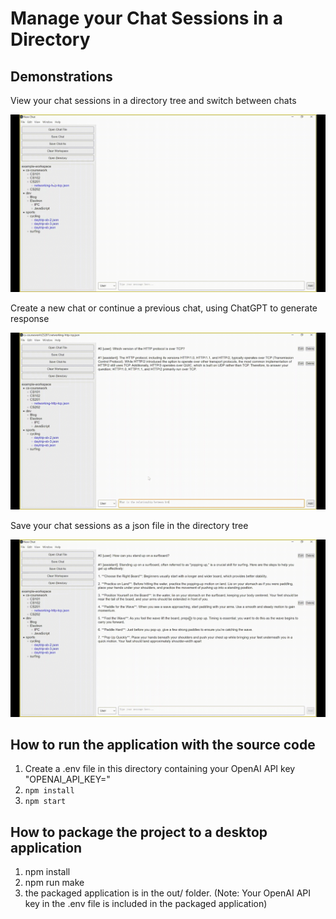 # Manage your Chat Sessions in a Directory

## Demonstrations

View your chat sessions in a directory tree and switch between chats

![img](demo-gifs/switch-files.gif)

Create a new chat or continue a previous chat, using ChatGPT to generate response

![img](demo-gifs/continue-chat.gif)

Save your chat sessions as a json file in the directory tree

![img](demo-gifs/save-as.gif)

## How to run the application with the source code

1. Create a .env file in this directory containing your OpenAI API key "OPENAI_API_KEY=<your-api-key>"
2. `npm install`
3. `npm start`

## How to package the project to a desktop application

1. npm install
2. npm run make
3. the packaged application is in the out/ folder. (Note: Your OpenAI API key in the .env file is included in the packaged application)